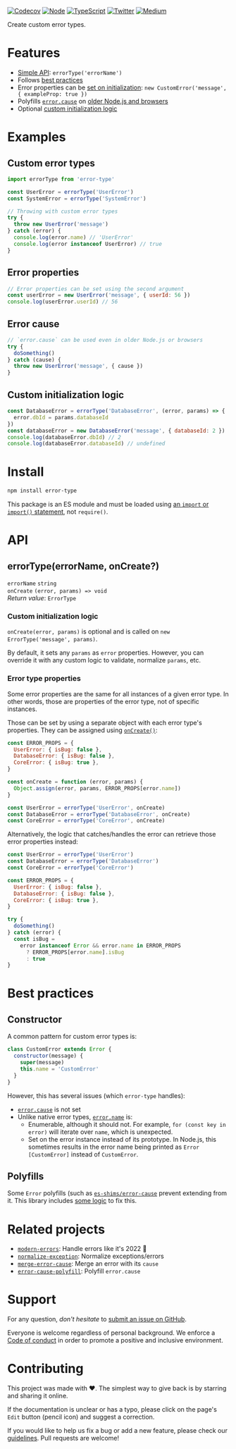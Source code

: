 [![Codecov](https://img.shields.io/codecov/c/github/ehmicky/error-type.svg?label=tested&logo=codecov)](https://codecov.io/gh/ehmicky/error-type)
[![Node](https://img.shields.io/node/v/error-type.svg?logo=node.js)](https://www.npmjs.com/package/error-type)
[![TypeScript](https://img.shields.io/badge/-typed-brightgreen?logo=typescript&colorA=gray)](/src/main.d.ts)
[![Twitter](https://img.shields.io/badge/%E2%80%8B-twitter-brightgreen.svg?logo=twitter)](https://twitter.com/intent/follow?screen_name=ehmicky)
[![Medium](https://img.shields.io/badge/%E2%80%8B-medium-brightgreen.svg?logo=medium)](https://medium.com/@ehmicky)

Create custom error types.

# Features

- [Simple API](#api): `errorType('errorName')`
- Follows [best practices](#best-practices)
- Error properties can be [set on initialization](#custom-initialization-logic):
  `new CustomError('message', { exampleProp: true })`
- Polyfills
  [`error.cause`](https://developer.mozilla.org/en-US/docs/Web/JavaScript/Reference/Global_Objects/Error/cause)
  on
  [older Node.js and browsers](https://developer.mozilla.org/en-US/docs/Web/JavaScript/Reference/Global_Objects/Error/cause#browser_compatibility)
- Optional [custom initialization logic](#custom-initialization-logic)

# Examples

## Custom error types

```js
import errorType from 'error-type'

const UserError = errorType('UserError')
const SystemError = errorType('SystemError')

// Throwing with custom error types
try {
  throw new UserError('message')
} catch (error) {
  console.log(error.name) // 'UserError'
  console.log(error instanceof UserError) // true
}
```

## Error properties

```js
// Error properties can be set using the second argument
const userError = new UserError('message', { userId: 56 })
console.log(userError.userId) // 56
```

## Error cause

```js
// `error.cause` can be used even in older Node.js or browsers
try {
  doSomething()
} catch (cause) {
  throw new UserError('message', { cause })
}
```

## Custom initialization logic

<!-- eslint-disable promise/prefer-await-to-callbacks -->

```js
const DatabaseError = errorType('DatabaseError', (error, params) => {
  error.dbId = params.databaseId
})
const databaseError = new DatabaseError('message', { databaseId: 2 })
console.log(databaseError.dbId) // 2
console.log(databaseError.databaseId) // undefined
```

# Install

```bash
npm install error-type
```

This package is an ES module and must be loaded using
[an `import` or `import()` statement](https://gist.github.com/sindresorhus/a39789f98801d908bbc7ff3ecc99d99c),
not `require()`.

# API

## errorType(errorName, onCreate?)

`errorName` `string`\
`onCreate` `(error, params) => void`\
_Return value_: `ErrorType`

### Custom initialization logic

`onCreate(error, params)` is optional and is called on
`new ErrorType('message', params)`.

By default, it sets any `params` as `error` properties. However, you can
override it with any custom logic to validate, normalize `params`, etc.

### Error type properties

Some error properties are the same for all instances of a given error type. In
other words, those are properties of the error type, not of specific instances.

Those can be set by using a separate object with each error type's properties.
They can be assigned using [`onCreate()`](#custom-initialization-logic):

<!-- eslint-disable fp/no-mutating-assign -->

```js
const ERROR_PROPS = {
  UserError: { isBug: false },
  DatabaseError: { isBug: false },
  CoreError: { isBug: true },
}

const onCreate = function (error, params) {
  Object.assign(error, params, ERROR_PROPS[error.name])
}

const UserError = errorType('UserError', onCreate)
const DatabaseError = errorType('DatabaseError', onCreate)
const CoreError = errorType('CoreError', onCreate)
```

Alternatively, the logic that catches/handles the error can retrieve those error
properties instead:

```js
const UserError = errorType('UserError')
const DatabaseError = errorType('DatabaseError')
const CoreError = errorType('CoreError')
```

```js
const ERROR_PROPS = {
  UserError: { isBug: false },
  DatabaseError: { isBug: false },
  CoreError: { isBug: true },
}

try {
  doSomething()
} catch (error) {
  const isBug =
    error instanceof Error && error.name in ERROR_PROPS
      ? ERROR_PROPS[error.name].isBug
      : true
}
```

# Best practices

## Constructor

A common pattern for custom error types is:

<!-- eslint-disable fp/no-class, fp/no-this, fp/no-mutation -->

```js
class CustomError extends Error {
  constructor(message) {
    super(message)
    this.name = 'CustomError'
  }
}
```

However, this has several issues (which `error-type` handles):

- [`error.cause`](https://developer.mozilla.org/en-US/docs/Web/JavaScript/Reference/Global_Objects/Error/cause)
  is not set
- Unlike native error types,
  [`error.name`](https://developer.mozilla.org/en-US/docs/Web/JavaScript/Reference/Global_Objects/Error/name)
  is:
  - Enumerable, although it should not. For example, `for (const key in error)`
    will iterate over `name`, which is unexpected.
  - Set on the error instance instead of its prototype. In Node.js, this
    sometimes results in the error name being printed as `Error [CustomError]`
    instead of `CustomError`.

## Polyfills

Some `Error` polyfills (such as
[`es-shims/error-cause`](https://github.com/es-shims/error-cause) prevent
extending from it. This library includes
[some logic](https://github.com/ehmicky/error-type/blob/4ac5e53dde8a89411a59f16775f91a36ab3662b2/src/main.js#L50)
to fix this.

# Related projects

- [`modern-errors`](https://github.com/ehmicky/modern-errors): Handle errors
  like it's 2022 🔮
- [`normalize-exception`](https://github.com/ehmicky/normalize-exception):
  Normalize exceptions/errors
- [`merge-error-cause`](https://github.com/ehmicky/merge-error-cause): Merge an
  error with its `cause`
- [`error-cause-polyfill`](https://github.com/ehmicky/error-cause-polyfill):
  Polyfill `error.cause`

# Support

For any question, _don't hesitate_ to [submit an issue on GitHub](../../issues).

Everyone is welcome regardless of personal background. We enforce a
[Code of conduct](CODE_OF_CONDUCT.md) in order to promote a positive and
inclusive environment.

# Contributing

This project was made with ❤️. The simplest way to give back is by starring and
sharing it online.

If the documentation is unclear or has a typo, please click on the page's `Edit`
button (pencil icon) and suggest a correction.

If you would like to help us fix a bug or add a new feature, please check our
[guidelines](CONTRIBUTING.md). Pull requests are welcome!

<!-- Thanks go to our wonderful contributors: -->

<!-- ALL-CONTRIBUTORS-LIST:START -->
<!-- prettier-ignore -->
<!--
<table><tr><td align="center"><a href="https://twitter.com/ehmicky"><img src="https://avatars2.githubusercontent.com/u/8136211?v=4" width="100px;" alt="ehmicky"/><br /><sub><b>ehmicky</b></sub></a><br /><a href="https://github.com/ehmicky/error-type/commits?author=ehmicky" title="Code">💻</a> <a href="#design-ehmicky" title="Design">🎨</a> <a href="#ideas-ehmicky" title="Ideas, Planning, & Feedback">🤔</a> <a href="https://github.com/ehmicky/error-type/commits?author=ehmicky" title="Documentation">📖</a></td></tr></table>
 -->
<!-- ALL-CONTRIBUTORS-LIST:END -->

